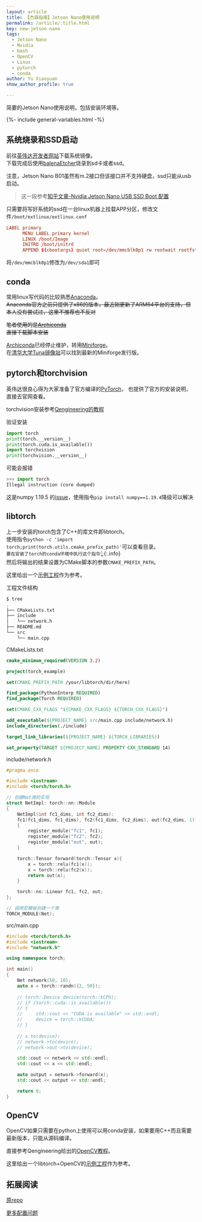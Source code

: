 ```yaml
---
layout: article
title: 【杰森指南】Jetson Nano使用说明
permalink: /article/:title.html
key: new-jetson-nano
tags: 
  - Jetson Nano
  - Nvidia
  - bash
  - OpenCV
  - Linux
  - pytorch
  - conda
author: Yu Xiaoyuan
show_author_profile: true

---
```


简要的Jetson Nano使用说明，包括安装环境等。

<!--more-->

<!-- begin include -->
{%- include general-variables.html -%}
<!-- end include -->

<!-- begin private variable of Liquid -->

<!-- end private variable of Liquid -->

## 系统烧录和SSD启动

前往[英伟达开发者网站](https://developer.nvidia.com/embedded/downloads)下载系统镜像。  
下载完成后使用[balenaEtcher](https://www.balena.io/etcher/)烧录到sd卡或者ssd。

注意，Jetson Nano B01虽然有m.2接口但该接口并不支持硬盘，ssd只能从usb启动。  
> 这一段参考[知乎文章-Nvidia Jetson Nano USB SSD Boot 配置](https://zhuanlan.zhihu.com/p/346736716)  

只需要将写好系统的ssd在一台linux机器上挂载APP分区，修改文件`/boot/extlinux/extlinux.conf`  

```conf
LABEL primary
      MENU LABEL primary kernel
      LINUX /boot/Image
      INITRD /boot/initrd
      APPEND ${cbootargs} quiet root=/dev/mmcblk0p1 rw rootwait rootfstype=ext4 console=ttyS0,115200n8 console=tty0 fbcon=map:0 net.ifnames=0
```

将`/dev/mmcblk0p1`修改为`/dev/sda1`即可

## conda

常用linux写代码的比较熟悉[Anaconda](https://www.anaconda.com/products/individual)。  
~~Anaconda官方之前只提供了x86的版本，最近刚更新了ARM64平台的支持，但本人没有尝试过，这里不推荐也不反对~~

~~笔者使用的是[Archiconda](https://github.com/Archiconda/build-tools)~~  
~~直接下载脚本安装~~  

[Archiconda](https://github.com/Archiconda/build-tools)已经停止维护，转用[Miniforge](https://github.com/conda-forge/miniforge)。  
在[清华大学Tuna镜像站](https://mirrors.tuna.tsinghua.edu.cn/github-release/conda-forge/miniforge/LatestRelease/)可以找到最新的Miniforge发行版。

## pytorch和torchvision

英伟达很良心得为大家准备了官方编译的[PyTorch](https://forums.developer.nvidia.com/t/pytorch-for-jetson-version-1-9-0-now-available/72048)，
也提供了官方的安装说明，直接去官网查看。

torchvision安装参考[Qengineering的教程](https://qengineering.eu/install-pytorch-on-jetson-nano.html)

验证安装

```python
import torch
print(torch.__version__)
print(torch.cuda.is_available())
import torchvision
print(torchvision.__version__)
```

可能会报错

```python
>>> import torch
Illegal instruction (core dumped)
```

这是numpy 1.19.5 的[issue](https://github.com/numpy/numpy/issues/18131)，使用指令`pip install numpy==1.19.4`降级可以解决

## libtorch

上一步安装的torch包含了C++的库文件即libtorch。  
使用指令`python -c 'import torch;print(torch.utils.cmake_prefix_path)'`可以查看目录。  
`要在安装了torch的conda环境中执行这个指令👆`{:.info}  
然后将输出的结果设置为CMake脚本的参数`CMAKE_PREFIX_PATH`。  

这里给出一个[示例工程](https://github.com/yuxiaoyuan0406/JetsonInstruction/tree/main/example/libtorch)作为参考。  

工程文件结构

```bash
$ tree
.
├── CMakeLists.txt
├── include
│   └── network.h
├── README.md
└── src
    └── main.cpp
```

CMakeLists.txt

```cmake
cmake_minimum_required(VERSION 3.2)

project(torch_example)

set(CMAKE_PREFIX_PATH /your/libtorch/dir/here)

find_package(PythonInterp REQUIRED)
find_package(Torch REQUIRED)

set(CMAKE_CXX_FLAGS "${CMAKE_CXX_FLAGS} ${TORCH_CXX_FLAGS}")

add_executable(${PROJECT_NAME} src/main.cpp include/network.h)
include_directories(./include)

target_link_libraries(${PROJECT_NAME} ${TORCH_LIBRARIES})

set_property(TARGET ${PROJECT_NAME} PROPERTY CXX_STANDARD 14)
```

include/network.h

```cpp
#pragma once

#include <iostream>
#include <torch/torch.h>

// 创建Net类的实现
struct NetImpl: torch::nn::Module
{
    NetImpl(int fc1_dims, int fc2_dims):
    fc1(fc1_dims, fc1_dims), fc2(fc1_dims, fc2_dims), out(fc2_dims, 1)
    {
        register_module("fc1", fc1);
        register_module("fc2", fc2);
        register_module("out", out);
    }

    torch::Tensor forward(torch::Tensor x){
        x = torch::relu(fc1(x));
        x = torch::relu(fc2(x));
        return out(x);
    }

    torch::nn::Linear fc1, fc2, out;
};

// 调用宏模板创建一个类
TORCH_MODULE(Net);
```

src/main.cpp

```cpp
#include <torch/torch.h>
#include <iostream>
#include "network.h"

using namespace torch;

int main()
{
    Net network(50, 10);
    auto x = torch::randn({2, 50});
    
    // torch::Device device(torch::kCPU);
    // if (torch::cuda::is_available())
    // {
    //     std::cout << "CUDA is available" << std::endl;
    //     device = torch::kCUDA;
    // }
    
    // x.to(device);
    // network->to(device);
    // network->out->to(device);

    std::cout << network << std::endl;
    std::cout << x << std::endl;

    auto output = network->forward(x);
    std::cout << output << std::endl;

    return 0;
}
```

## OpenCV

OpenCV如果只需要在python上使用可以用conda安装，如果要用C++而且需要最新版本，只能从源码编译。  

直接参考Qengineering给出的[OpenCV教程](https://github.com/Qengineering/Install-OpenCV-Jetson-Nano)。

这里给出一个libtorch+OpenCV的[示例工程](https://github.com/yuxiaoyuan0406/JetsonInstruction/tree/main/example/torchcv)作为参考。

## 拓展阅读

[原repo](https://github.com/yuxiaoyuan0406/JetsonInstruction)

[更多配置问题](https://github.com/yuxiaoyuan0406/JetsonInstruction/issues)
